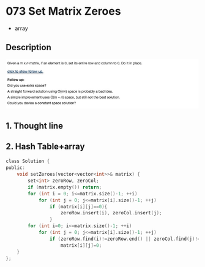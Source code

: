 # 073 Set Matrix Zeroes
- array

## Description
![IMAGE](resources/68B0263ADD69CAB980F8BA6B14C14CF4.jpg)

## 1. Thought line



## 2. **Hash Table**+array

```c
class Solution {
public:
    void setZeroes(vector<vector<int>>& matrix) {
        set<int> zeroRow, zeroCol;
        if (matrix.empty()) return;
        for (int i = 0; i<=matrix.size()-1; ++i)
            for (int j = 0; j<=matrix[i].size()-1; ++j)
                if (matrix[i][j]==0){
                    zeroRow.insert(i), zeroCol.insert(j);
                }    
        for (int i=0; i<=matrix.size()-1; ++i)
            for (int j = 0; j<=matrix[i].size()-1; ++j)
                if (zeroRow.find(i)!=zeroRow.end() || zeroCol.find(j)!=zeroCol.end())
                    matrix[i][j]=0;
    }
};
```

